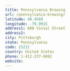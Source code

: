 ```yaml
---
title: Pennsylvania Brewing
url: /pennsylvania-brewing/
latitude: 40.4569
longitude: -79.9915
address1: 800 Vinial Street
address2: 
city: Pittsburgh
state: Pennsylvania
code: 15212
country: United States
phone: 1-412-237-9402
website: 
---
```


